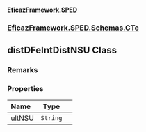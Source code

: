 #### [EficazFramework.SPED](EficazFrameworkSPED.md 'EficazFramework SPED')
### [EficazFramework.SPED.Schemas.CTe](EficazFramework.SPED.Schemas.CTe.md 'EficazFramework.SPED.Schemas.CTe')

## distDFeIntDistNSU Class

### Remarks
### Properties

| Name | Type | |
| :--- | :---: | :--- |
| ultNSU | `String` |  |
